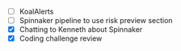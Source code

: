 * [ ] KoalAlerts
* [ ] Spinnaker pipeline to use risk preview section
* [x] Chatting to Kenneth about Spinnaker
* [x] Coding challenge review
